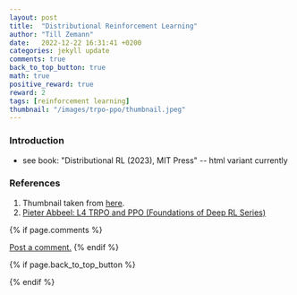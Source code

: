 ```yaml
---
layout: post
title:  "Distributional Reinforcement Learning"
author: "Till Zemann"
date:   2022-12-22 16:31:41 +0200
categories: jekyll update
comments: true
back_to_top_button: true
math: true
positive_reward: true
reward: 2
tags: [reinforcement learning]
thumbnail: "/images/trpo-ppo/thumbnail.jpeg"
---
```


<!--
<div class="img-block" style="width: 300px;">
    <img src="/images/trpo-ppo/thumbnail.jpeg"/>
</div>
-->

<!-- <em style="float:right">First draft: 2022-10-22</em><br> -->

<!--
### Contents
* TOC
{:toc}
-->

### Introduction

- see book: "Distributional RL (2023), MIT Press" -- html variant currently

<!-- In-Text Citing -->
<!-- 
You can...
- use bullet points
1. use
2. ordered
3. lists


-- Math --
$\hat{s} = \frac{1}{n-1} \sum_{i=1}^{n} (x_i - \mu)^2$ 

-- Images --
<div class="img-block" style="width: 800px;">
    <img src="/images/lofi_art.png"/>
    <span><strong>Fig 1.1.</strong> Agent and Environment interactions</span>
</div>

-- Links --
[(k-fold) Cross-Validation](https://scikit-learn.org/stable/modules/cross_validation.html)

{% highlight python %}
@jit
def f(x)
    print("hi")
# does cool stuff
{% endhighlight %}

-- Highlights --
AAABC `ASDF` __some bold text__

-- Colors --
The <strong style="color: #1E72E7">joint distribution</strong> of $X$ and $Y$ is written as $P(X, Y)$.
The <strong style="color: #ED412D">marginal distribution</strong> on the other hand can be written out as a table.
-->

<!-- uncomment, when i understand more of the algorithms presented (missing DDPG, SAC, TD3, TRPO, PPO, Dyna-Q)
### Rl-Algorithms-Taxonomy in a Venn-Diagram

<div class="img-block" style="width: 700px;">
    <img src="/images/actor-critic/venn-diagram-rl-algos-detailed.png"/>
</div>

-->

### References
1. Thumbnail taken from [here][thumbnail-paper].
2. [Pieter Abbeel: L4 TRPO and PPO (Foundations of Deep RL Series) ][pieter-abbeel-trpo-ppo-lecture]


<!-- Ressources -->
[thumbnail-paper]: https://arxiv.org/pdf/2007.04309.pdf
[pieter-abbeel-trpo-ppo-lecture]: https://www.youtube.com/watch?v=KjWF8VIMGiY&list=PLwRJQ4m4UJjNymuBM9RdmB3Z9N5-0IlY0&index=4

<!-- Optional Comment Section-->
{% if page.comments %}
<p class="vspace"></p>
<a class="commentlink" role="button" href="/comments/">Post a comment.</a> <!-- role="button"  -->
{% endif %}

<!-- Optional Back to Top Button -->
{% if page.back_to_top_button %}
<script src="https://unpkg.com/vanilla-back-to-top@7.2.1/dist/vanilla-back-to-top.min.js"></script>
<script>addBackToTop({
  diameter: 40,
  backgroundColor: 'rgb(255, 255, 255, 0.7)', /* 30,144,255, 0.7 */
  textColor: '#4a4946'
})</script>
{% endif %}
